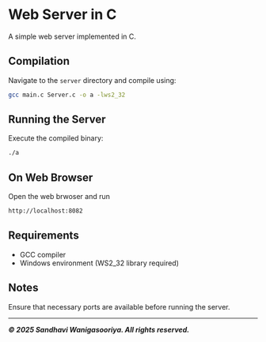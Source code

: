 # Web Server in C

A simple web server implemented in C.

## Compilation

Navigate to the `server` directory and compile using:

```sh
gcc main.c Server.c -o a -lws2_32
```

## Running the Server

Execute the compiled binary:
```sh
./a
```

## On Web Browser

Open the web brwoser and run

```sh
http://localhost:8082
```

## Requirements
- GCC compiler
- Windows environment (WS2_32 library required)

## Notes
Ensure that necessary ports are available before running the server.

---
***© 2025 Sandhavi Wanigasooriya. All rights reserved.***
